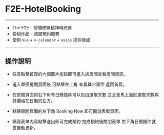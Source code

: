 # F2E-HotelBooking

---

- The F2E - 前端修練精神時光屋
 - 投稿作品 - 旅館預約服務
 - 使用 `Vue` + `v-calendar` + `axios` 插件做成

---

## 操作說明

- 任意點擊首頁的六個圖片按鈕即可進入該房間查看房間資訊。

- 進入單個房間頁面後 可點擊左上角 查看其它房型 返回首頁。

- 在房間頁面的右下角有日曆插件可以自由選取天數 並且會馬上返回選取天數與其價格在日曆的左方。

- 點擊房間頁面的左下角 Booking Now 即可開啟表單頁面。

- 填寫表單內容點擊送出即可完成預約 完成預約後關閉表單 右下角日曆插件就會自動更新。
